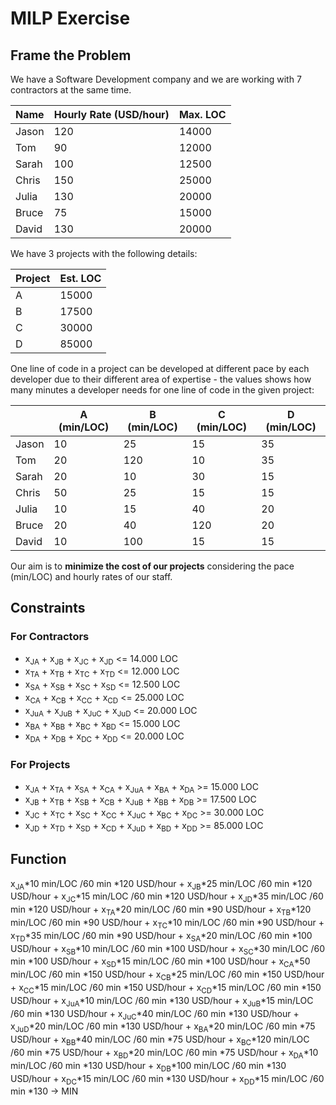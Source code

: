 # MILP Exercise

## Frame the Problem

We have a Software Development company and we are working with 7 contractors at the same time.

|Name |Hourly Rate (USD/hour)|Max. LOC|
|-----|----------------------|--------|
|Jason|120                   |14000   |
|Tom  |90                    |12000   |
|Sarah|100                   |12500   |
|Chris|150                   |25000   |
|Julia|130                   |20000   |
|Bruce|75                    |15000   |
|David|130                   |20000   |

We have 3 projects with the following details:

|Project|Est. LOC|
|-------|--------|
|A      |15000   |
|B      |17500   |
|C      |30000   |
|D      |85000   |

One line of code in a project can be developed at different pace by each developer due to their different area of expertise - the values shows how many minutes a developer needs for one line of code in the given project:

|         |A (min/LOC)   |B (min/LOC)  |C (min/LOC)   |D (min/LOC)   |
|---------|--------------|-------------|--------------|--------------|
|Jason    |10            |25           |15            |35            |
|Tom      |20            |120          |10            |35            |
|Sarah    |20            |10           |30            |15            |
|Chris    |50            |25           |15            |15            |
|Julia    |10            |15           |40            |20            |
|Bruce    |20            |40           |120           |20            |
|David    |10            |100          |15            |15            |
         
Our aim is to <b>minimize the cost of our projects</b> considering the pace (min/LOC) and hourly rates of our staff.

## Constraints

### For Contractors
- x<sub>JA</sub> + x<sub>JB</sub> + x<sub>JC</sub> + x<sub>JD</sub> <= 14.000 LOC
- x<sub>TA</sub> + x<sub>TB</sub> + x<sub>TC</sub> + x<sub>TD</sub> <= 12.000 LOC
- x<sub>SA</sub> + x<sub>SB</sub> + x<sub>SC</sub> + x<sub>SD</sub> <= 12.500 LOC
- x<sub>CA</sub> + x<sub>CB</sub> + x<sub>CC</sub> + x<sub>CD</sub> <= 25.000 LOC
- x<sub>JuA</sub> + x<sub>JuB</sub> + x<sub>JuC</sub> + x<sub>JuD</sub> <= 20.000 LOC
- x<sub>BA</sub> + x<sub>BB</sub> + x<sub>BC</sub> + x<sub>BD</sub> <= 15.000 LOC
- x<sub>DA</sub> + x<sub>DB</sub> + x<sub>DC</sub> + x<sub>DD</sub> <= 20.000 LOC

### For Projects
- x<sub>JA</sub> + x<sub>TA</sub> + x<sub>SA</sub> + x<sub>CA</sub> + x<sub>JuA</sub> + x<sub>BA</sub> + x<sub>DA</sub> >= 15.000 LOC
- x<sub>JB</sub> + x<sub>TB</sub> + x<sub>SB</sub> + x<sub>CB</sub> + x<sub>JuB</sub> + x<sub>BB</sub> + x<sub>DB</sub> >= 17.500 LOC
- x<sub>JC</sub> + x<sub>TC</sub> + x<sub>SC</sub> + x<sub>CC</sub> + x<sub>JuC</sub> + x<sub>BC</sub> + x<sub>DC</sub> >= 30.000 LOC
- x<sub>JD</sub> + x<sub>TD</sub> + x<sub>SD</sub> + x<sub>CD</sub> + x<sub>JuD</sub> + x<sub>BD</sub> + x<sub>DD</sub> >= 85.000 LOC

## Function
x<sub>JA</sub>\*10 min/LOC /60 min \*120 USD/hour  + x<sub>JB</sub>\*25 min/LOC /60 min \*120 USD/hour  + x<sub>JC</sub>\*15 min/LOC /60 min \*120 USD/hour  + x<sub>JD</sub>\*35 min/LOC /60 min \*120 USD/hour  + 
x<sub>TA</sub>\*20 min/LOC /60 min \*90 USD/hour  + x<sub>TB</sub>\*120 min/LOC /60 min \*90 USD/hour  + x<sub>TC</sub>\*10 min/LOC /60 min \*90 USD/hour  + x<sub>TD</sub>\*35 min/LOC /60 min \*90 USD/hour  + 
x<sub>SA</sub>\*20 min/LOC /60 min \*100 USD/hour  + x<sub>SB</sub>\*10 min/LOC /60 min \*100 USD/hour  + x<sub>SC</sub>\*30 min/LOC /60 min \*100 USD/hour  + x<sub>SD</sub>\*15 min/LOC /60 min \*100 USD/hour  + 
x<sub>CA</sub>\*50 min/LOC /60 min \*150 USD/hour  + x<sub>CB</sub>\*25 min/LOC /60 min \*150 USD/hour  + x<sub>CC</sub>\*15 min/LOC /60 min \*150 USD/hour  + x<sub>CD</sub>\*15 min/LOC /60 min \*150 USD/hour  + 
x<sub>JuA</sub>\*10 min/LOC /60 min \*130 USD/hour  + x<sub>JuB</sub>\*15 min/LOC /60 min \*130 USD/hour  + x<sub>JuC</sub>\*40 min/LOC /60 min \*130 USD/hour  + x<sub>JuD</sub>\*20 min/LOC /60 min \*130 USD/hour  + 
x<sub>BA</sub>\*20 min/LOC /60 min \*75 USD/hour  + x<sub>BB</sub>\*40 min/LOC /60 min \*75 USD/hour  + x<sub>BC</sub>\*120 min/LOC /60 min \*75 USD/hour  + x<sub>BD</sub>\*20 min/LOC /60 min \*75 USD/hour  + 
x<sub>DA</sub>\*10 min/LOC /60 min \*130 USD/hour  + x<sub>DB</sub>\*100 min/LOC /60 min \*130 USD/hour  + x<sub>DC</sub>\*15 min/LOC /60 min \*130 USD/hour  + x<sub>DD</sub>\*15 min/LOC /60 min \*130 -> MIN